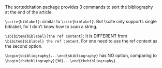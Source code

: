 The sortedcitation package provides 3 commands to sort the bibliography at the end of the article.

`\scite{biblabel}`: similar to `\cite{biblabel}`. But \scite only supports single biblabel, for I don't know how to scan a string. 

`\sbibitem{biblabel}{the ref content}`: It is DIFFERENT from `\bibitem{biblabel} the ref content`. For one need to use the ref content as the second option.

`\begin{sbibliography}...\end{sbibliography}` has NO option, comparing to `\begin{thebibliography}{30}...\end{thebibliography}`. 
